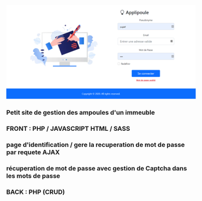 ![Accueil](https://raw.githubusercontent.com/codeuronline/ampoule/main/first.png)
### Petit site de gestion des ampoules d'un immeuble 
### FRONT : PHP / JAVASCRIPT HTML / SASS
### page d'identification / gere la recuperation de mot de passe par requete AJAX
### récuperation de mot de passe avec gestion de Captcha dans les mots de passe

### BACK : PHP (CRUD)
